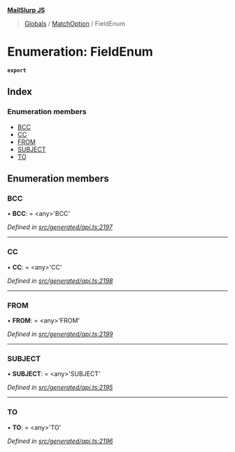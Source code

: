**[MailSlurp JS](../README.md)**

> [Globals](../README.md) / [MatchOption](../modules/matchoption.md) / FieldEnum

# Enumeration: FieldEnum

**`export`** 

## Index

### Enumeration members

* [BCC](matchoption.fieldenum.md#bcc)
* [CC](matchoption.fieldenum.md#cc)
* [FROM](matchoption.fieldenum.md#from)
* [SUBJECT](matchoption.fieldenum.md#subject)
* [TO](matchoption.fieldenum.md#to)

## Enumeration members

### BCC

•  **BCC**:  = \<any>'BCC'

*Defined in [src/generated/api.ts:2197](https://github.com/mailslurp/mailslurp-client/blob/c83a162/src/generated/api.ts#L2197)*

___

### CC

•  **CC**:  = \<any>'CC'

*Defined in [src/generated/api.ts:2198](https://github.com/mailslurp/mailslurp-client/blob/c83a162/src/generated/api.ts#L2198)*

___

### FROM

•  **FROM**:  = \<any>'FROM'

*Defined in [src/generated/api.ts:2199](https://github.com/mailslurp/mailslurp-client/blob/c83a162/src/generated/api.ts#L2199)*

___

### SUBJECT

•  **SUBJECT**:  = \<any>'SUBJECT'

*Defined in [src/generated/api.ts:2195](https://github.com/mailslurp/mailslurp-client/blob/c83a162/src/generated/api.ts#L2195)*

___

### TO

•  **TO**:  = \<any>'TO'

*Defined in [src/generated/api.ts:2196](https://github.com/mailslurp/mailslurp-client/blob/c83a162/src/generated/api.ts#L2196)*
